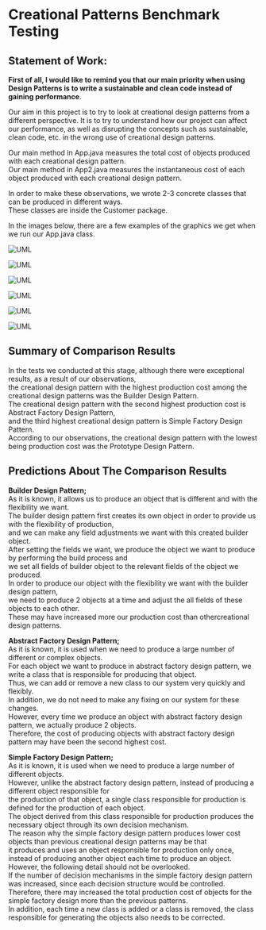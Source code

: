# Creational Patterns Benchmark Testing

## Statement of Work:
<b>First of all, I would like to remind you that our main priority when using Design Patterns is to write a sustainable and clean code instead of gaining performance</b>.

Our aim in this project is to try to look at creational design patterns from a different perspective.
It is to try to understand how our project can affect our performance, as well as disrupting the concepts such as sustainable, clean code, etc. in the wrong use of creational design patterns.

Our main method in App.java measures the total cost of objects produced with each creational design pattern. </br>
Our main method in App2.java measures the instantaneous cost of each object produced with each creational design pattern. </br>

In order to make these observations, we wrote 2-3 concrete classes that can be produced in different ways. </br>
These classes are inside the Customer package.</br>

In the images below, there are a few examples of the graphics we get when we run our App.java class.</br>

![UML](https://github.com/KeremTAN/CreationalPatternsBenchmarkTesting/blob/master/img/a1.png) </br>

![UML](https://github.com/KeremTAN/CreationalPatternsBenchmarkTesting/blob/master/img/a2.png) </br>

![UML](https://github.com/KeremTAN/CreationalPatternsBenchmarkTesting/blob/master/img/a3.png) </br>

![UML](https://github.com/KeremTAN/CreationalPatternsBenchmarkTesting/blob/master/img/a4.png) </br>

![UML](https://github.com/KeremTAN/CreationalPatternsBenchmarkTesting/blob/master/img/a5.png) </br>

![UML](https://github.com/KeremTAN/CreationalPatternsBenchmarkTesting/blob/master/img/a6.png) </br>

## Summary of Comparison Results
In the tests we conducted at this stage, although there were exceptional results, as a result of our observations, </br>
the creational design pattern with the highest production cost among the creational design patterns was the Builder Design Pattern. </br>
The creational design pattern with the second highest production cost is Abstract Factory Design Pattern, </br>
and the third highest creational design pattern is Simple Factory Design Pattern. </br>
According to our observations, the creational design pattern with the lowest being production cost was the Prototype Design Pattern. </br>

## Predictions About The Comparison Results </br>

   <b>Builder Design Pattern;</b> </br>
   As it is known, it allows us to produce an object that is different and with the flexibility we want. </br>
 The builder design pattern first creates its own object in order to provide us with the flexibility of production, </br>
and we can make any field adjustments we want with this created builder object. </br>
After setting the fields we want, we produce the object we want to produce by performing the build process and </br>
we set all fields of builder object to the relevant fields of the object we produced. </br>
In order to produce our object with the flexibility we want with the builder design pattern, </br>
we need to produce 2 objects at a time and adjust the all fields of these objects to each other. </br>
These may have increased more our production cost than othercreational design patterns. </br>

   <b>Abstract Factory Design Pattern;</b> </br>
   As it is known, it is used when we need to produce a large number of different or complex objects. </br>
 For each object we want to produce in abstract factory design pattern, we write a class that is responsible for producing that object. </br>
Thus, we can add or remove a new class to our system very quickly and flexibly. </br>
In addition, we do not need to make any fixing on our system for these changes. </br>
However, every time we produce an object with abstract factory design pattern, we actually produce 2 objects. </br>
Therefore, the cost of producing objects with abstract factory design pattern may have been the second highest cost. </br>

   <b>Simple Factory Design Pattern;</b>  </br>
   As it is known, it is used when we need to produce a large number of different objects. </br>
   However, unlike the abstract factory design pattern, instead of producing a different object responsible for </br>
the production of that object, a single class responsible for production is defined for the production of each object. </br>
The object derived from this class responsible for production produces the necessary object through its own decision mechanism. </br>
The reason why the simple factory design pattern produces lower cost objects than previous creational design patterns may be that </br>
it produces and uses an object responsible for production only once, instead of producing another object each time to produce an object. </br>
However, the following detail should not be overlooked. </br>
If the number of decision mechanisms in the simple factory design pattern was increased, since each decision structure would be controlled. </br>
Therefore, there may increased the total production cost of objects for the simple factory design more than the previous patterns. </br>
In addition, each time a new class is added or a class is removed, the class responsible for generating the objects also needs to be corrected. </br>


